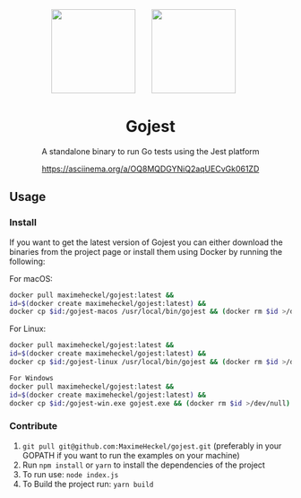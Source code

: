 <div align="center">
  <img width="150" height="150" src="https://newrelic.com/assets/pages/golang/go-mascot.svg">
  <a href="https://facebook.github.io/jest/">
	<img width="150" height="150" vspace="" hspace="25" src="https://cdn.worldvectorlogo.com/logos/jest.svg">
  </a>
  <h1>Gojest</h1>
  <p>A standalone binary to run Go tests using the Jest platform</p>
  <a href="https://asciinema.org/a/OQ8MQDGYNiQ2aqUECvGk061ZD">https://asciinema.org/a/OQ8MQDGYNiQ2aqUECvGk061ZD</a>
</div>

## Usage

### Install

If you want to get the latest version of Gojest you can either download the binaries from the project page or install them using Docker by running the following:

For macOS:
```bash
docker pull maximeheckel/gojest:latest &&
id=$(docker create maximeheckel/gojest:latest) &&
docker cp $id:/gojest-macos /usr/local/bin/gojest && (docker rm $id >/dev/null)
```

For Linux:
```bash
docker pull maximeheckel/gojest:latest &&
id=$(docker create maximeheckel/gojest:latest) &&
docker cp $id:/gojest-linux /usr/local/bin/gojest && (docker rm $id >/dev/null)
```

```bash
For Windows
docker pull maximeheckel/gojest:latest &&
id=$(docker create maximeheckel/gojest:latest) &&
docker cp $id:/gojest-win.exe gojest.exe && (docker rm $id >/dev/null)
```
### Contribute

1. `git pull git@github.com:MaximeHeckel/gojest.git` (preferably in your GOPATH if you want to run the examples on your machine)
2. Run `npm install` or `yarn` to install the dependencies of the project
3. To run use: `node index.js`
4. To Build the project run: `yarn build`